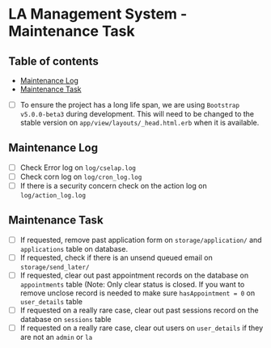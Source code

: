 # LA Management System - Maintenance Task

## Table of contents

- [Maintenance Log](#maintenance-log)
- [Maintenance Task](#maintenance-task)


- [ ]  To ensure the project has a long life span, we are using `Bootstrap v5.0.0-beta3` during development. This will
  need to be changed to the stable version on `app/view/layouts/_head.html.erb` when it is available.

## Maintenance Log

- [ ]  Check Error log on `log/cselap.log`
- [ ]  Check corn log on `log/cron_log.log`
- [ ]  If there is a security concern check on the action log on `log/action_log.log`

## Maintenance Task

- [ ]  If requested, remove past application form on `storage/application/` and `applications` table on database.
- [ ]  If requested, check if there is an unsend queued email on `storage/send_later/`
- [ ]  If requested, clear out past appointment records on the database on `appointments` table (Note: Only clear status
  is closed. If you want to remove unclose record is needed to make sure `hasAppointment = 0` on `user_details` table
- [ ]  If requested on a really rare case, clear out past sessions record on the database on `sessions` table
- [ ]  If requested on a really rare case, clear out users on `user_details` if they are not an `admin` or `la`

